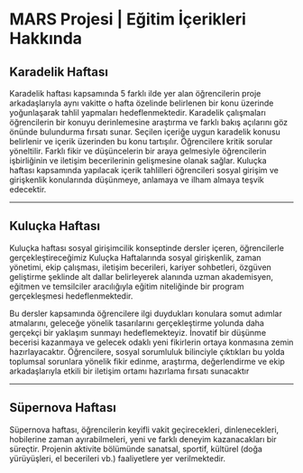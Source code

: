 # MARS Projesi | Eğitim İçerikleri Hakkında

## Karadelik Haftası

Karadelik haftası kapsamında 5 farklı ilde yer alan öğrencilerin proje arkadaşlarıyla aynı vakitte o hafta özelinde belirlenen bir konu üzerinde yoğunlaşarak tahlil yapmaları hedeflenmektedir. Karadelik çalışmaları öğrencilerin bir konuyu derinlemesine araştırma ve farklı bakış açılarını göz önünde bulundurma fırsatı sunar. Seçilen içeriğe uygun karadelik konusu belirlenir ve içerik üzerinden bu konu tartışılır. Öğrencilere kritik sorular yöneltilir. Farklı fikir ve düşüncelerin bir araya gelmesiyle öğrencilerin işbirliğinin ve iletişim becerilerinin gelişmesine olanak sağlar. Kuluçka haftası kapsamında yapılacak içerik tahlilleri öğrencileri sosyal girişim ve girişkenlik konularında düşünmeye, anlamaya ve ilham almaya teşvik edecektir.


---

## Kuluçka Haftası

Kuluçka haftası sosyal girişimcilik konseptinde dersler içeren, öğrencilerle gerçekleştireceğimiz Kuluçka Haftalarında sosyal girişkenlik, zaman yönetimi, ekip çalışması, iletişim becerileri, kariyer sohbetleri, özgüven geliştirme şeklinde alt dallar belirleyerek alanında uzman akademisyen, eğitmen ve temsilciler aracılığıyla eğitim niteliğinde bir program gerçekleşmesi hedeflenmektedir.

Bu dersler kapsamında öğrencilere ilgi duydukları konulara somut adımlar atmalarını, geleceğe yönelik tasarılarını gerçekleştirme yolunda daha gerçekçi bir yaklaşım sunmayı hedeflemekteyiz. İnovatif bir düşünme becerisi kazanmaya ve gelecek odaklı yeni fikirlerin ortaya konmasına zemin hazırlayacaktır. Öğrencilere, sosyal sorumluluk bilinciyle çıktıkları bu yolda toplumsal sorunlara yönelik fikir edinme, araştırma, değerlendirme ve ekip arkadaşlarıyla etkili bir iletişim ortamı hazırlama fırsatı sunacaktır

---

## Süpernova Haftası

Süpernova haftası, öğrencilerin keyifli vakit geçirecekleri, dinlenecekleri, hobilerine zaman ayırabilmeleri, yeni ve farklı deneyim kazanacakları bir süreçtir. Projenin aktivite bölümünde sanatsal, sportif, kültürel (doğa yürüyüşleri, el becerileri vb.) faaliyetlere yer verilmektedir.
